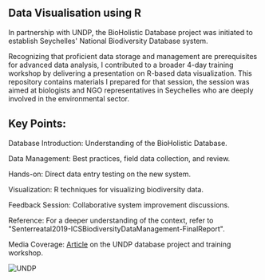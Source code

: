 ## Data Visualisation using R

In partnership with UNDP, the BioHolistic Database project was initiated to establish Seychelles' National Biodiversity Database system. 

Recognizing that proficient data storage and management are prerequisites for advanced data analysis, I contributed to a broader 4-day training workshop by delivering a presentation on R-based data visualization. This repository contains materials I prepared for that session, the session was aimed at biologists and NGO representatives in Seychelles who are deeply involved in the environmental sector.

## Key Points:

Database Introduction: Understanding of the BioHolistic Database.

Data Management: Best practices, field data collection, and review.

Hands-on: Direct data entry testing on the new system.

Visualization: R techniques for visualizing biodiversity data.

Feedback Session: Collaborative system improvement discussions.

Reference: For a deeper understanding of the context, refer to "Senterreatal2019-ICSBiodiversityDataManagement-FinalReport".

Media Coverage: [Article]( https://www.nation.sc/articles/2677/gos-undp-gef-outer-islands-project-funds-new-ics-database) on the UNDP database project and training workshop.

![UNDP](https://github.com/elilouise/Data-Visualisation-using-R/assets/53550369/c19958bd-e756-4164-ab21-ecd54bdc08ea)
